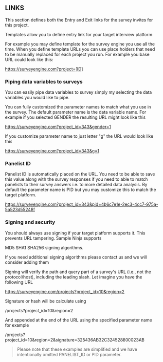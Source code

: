 ## LINKS

This section defines both the Entry and Exit links for the survey invites for this project.

Templates allow you to define entry link for your target interview platform

For example you may define template for the survey engine you use all the time. When you define template URLs you can use place holders that need to be manually replaced for each project you run. For example you base URL could look like this:

https://surveyengine.com?project=[ID]

### Piping data variables to surveys
You can easily pipe data variables to survey simply my selecting the data variables you would like to pipe.

You can fully customized the parameter names to match what you use in the survey. The default parameter name is the data variable name. For example if you selected GENDER the resulting URL might look like this

https://surveyengine.com?project_id=343&gender=1

If you customize parameter name to just letter "g" the URL would look like this

https://surveyengine.com?project_id=343&g=1

### Panelist ID
Panelist ID is automatically placed on the URL. You need to be able to save this value along with the survey responses if you need to able to match panelists to their survey answers i.e. to more detailed data analysis. By default the parameter name is PID but you may customize this to match the target platform.

https://surveyengine.com?project_id=343&pid=4b6c7e1e-2ec3-4cc7-975a-5a523d55248f

### Signing and security
You should always use signing if your target platform supports it. This prevents URL tampering. Sample Ninja supports

MD5 SHA1 SHA256 signing algorithms.

If you need additional signing algorithms please contact us and we will consider adding them

Signing will verify the path and query part of a survey's URL (i.e., not the protocol/host), including the leading slash. Let imagine you have the following URL

https://surveyengine.com/projects?project_id=10&region=2

Signature or hash will be calculate using

/projects?project_id=10&region=2

And appended at the end of the URL using the specified parameter name for example

/projects?project_id=10&region=2&signature=325436AB32C324528800023AB

> Please note that these examples are simplified and we have intentionally omitted PANELIST_ID or PID parameter.
